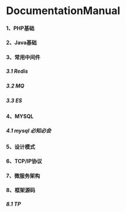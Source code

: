 # DocumentationManual





#### 1、PHP基础

#### 2、Java基础

#### 3、常用中间件

##### 3.1 Redis

##### 3.2 MQ

##### 3.3 ES

#### 4、MYSQL

##### 4.1 mysql 必知必会

#### 5、设计模式

#### 6、TCP/IP协议

#### 7、微服务架构

#### 8、框架源码

##### 8.1 TP









